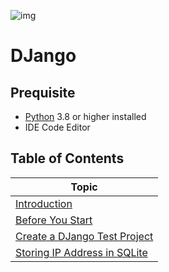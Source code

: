 ![img](https://miro.medium.com/v2/resize:fit:1400/1*Bd5dYeGhFGhYuqJUpHjrNA.png)

# DJango

## Prequisite

- [Python](https://python.org) 3.8 or higher installed
- IDE Code Editor

## Table of Contents

| Topic                                                                                                             |
| ----------------------------------------------------------------------------------------------------------------- |
| [Introduction](https://github.com/xanderbilla/EnternFlix/tree/main/blob/01_Introduction.md)                       |
| [Before You Start](https://github.com/xanderbilla/EnternFlix/tree/main/blob/02_Before_You_Start.md)               |
| [Create a DJango Test Project](https://github.com/xanderbilla/EnternFlix/tree/main/blob/03_Create_Project.md)          |
| [Storing IP Address in SQLite](https://github.com/xanderbilla/EnternFlix/tree/main/blob/04_Storing_IP_Address.md) |
